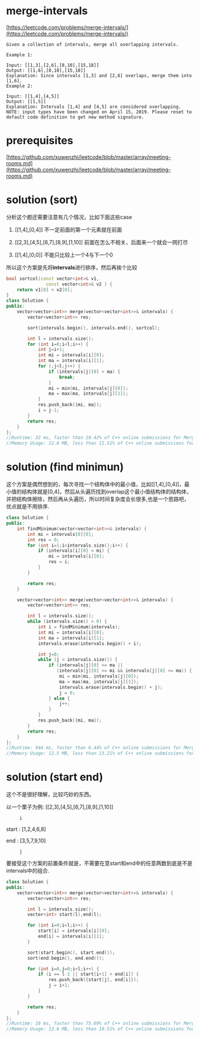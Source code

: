 # merge-intervals

[https://leetcode.com/problems/merge-intervals/](https://leetcode.com/problems/merge-intervals/)

```
Given a collection of intervals, merge all overlapping intervals.

Example 1:

Input: [[1,3],[2,6],[8,10],[15,18]]
Output: [[1,6],[8,10],[15,18]]
Explanation: Since intervals [1,3] and [2,6] overlaps, merge them into [1,6].
Example 2:

Input: [[1,4],[4,5]]
Output: [[1,5]]
Explanation: Intervals [1,4] and [4,5] are considered overlapping.
NOTE: input types have been changed on April 15, 2019. Please reset to default code definition to get new method signature.
```

# prerequisites

[https://github.com/xuwenzhi/leetcode/blob/master/array/meeting-rooms.md](https://github.com/xuwenzhi/leetcode/blob/master/array/meeting-rooms.md)

# solution (sort)

分析这个题还需要注意有几个情况，比如下面这些case

1. [[1,4],[0,4]] 不一定前面的第一个元素就在前面

2. [[2,3],[4,5],[6,7],[8,9],[1,10]] 前面在怎么不相关，后面来一个就会一网打尽

3. [[1,4],[0,0]] 不能只比较上一个4与下一个0

所以这个方案是先将**intervals**进行排序，然后再挨个比较

```c++
bool sortcol(const vector<int>& v1,
               const vector<int>& v2 ) {
    return v1[0] < v2[0];
}
class Solution {
public:
    vector<vector<int>> merge(vector<vector<int>>& intervals) {
        vector<vector<int>> res;

        sort(intervals.begin(), intervals.end(), sortcol);

        int l = intervals.size();
        for (int i=0;i<l;i++) {
            int j=i+1;
            int mi = intervals[i][0];
            int ma = intervals[i][1];
            for (;j<l;j++) {
                if (intervals[j][0] > ma) {
                    break;
                }
                mi = min(mi, intervals[j][0]);
                ma = max(ma, intervals[j][1]);
            }
            res.push_back({mi, ma});
            i = j-1;
        }
        return res;
    }
};
//Runtime: 32 ms, faster than 19.42% of C++ online submissions for Merge Intervals.
//Memory Usage: 12.6 MB, less than 11.51% of C++ online submissions for Merge Intervals.
```


# solution (find minimun)

这个方案是偶然想到的，每次寻找一个结构体中的最小值，比如[[1,4],[0,4]]，最小值的结构体就是[0,4]，然后从头遍历找到overlap这个最小值结构体的结构体，并把结构体擦除，然后再从头遍历，所以时间复杂度会长很多,也是一个思路吧，优点就是不用排序.

```c++
class Solution {
public:
    int findMinimum(vector<vector<int>>& intervals) {
        int mi = intervals[0][0];
        int res = 0;
        for (int i=1;i<intervals.size();i++) {
            if (intervals[i][0] < mi) {
                mi = intervals[i][0];
                res = i;
            }
        }

        return res;
    }

    vector<vector<int>> merge(vector<vector<int>>& intervals) {
        vector<vector<int>> res;

        int l = intervals.size();
        while (intervals.size() > 0) {
            int i = findMinimum(intervals);
            int mi = intervals[i][0];
            int ma = intervals[i][1];
            intervals.erase(intervals.begin() + i);

            int j=0;
            while (j < intervals.size()) {
                if (intervals[j][0] <= ma ||
                   (intervals[j][0] >= mi && intervals[j][0] <= ma)) {
                    mi = min(mi, intervals[j][0]);
                    ma = max(ma, intervals[j][1]);
                    intervals.erase(intervals.begin() + j);
                    j = 0;
                } else {
                    j++;
                }
            }
            res.push_back({mi, ma});
        }
        return res;
    }
};
//Runtime: 944 ms, faster than 6.44% of C++ online submissions for Merge Intervals.
//Memory Usage: 12.5 MB, less than 13.21% of C++ online submissions for Merge Intervals.
```

# solution (start end)

这个不是很好理解，比较巧妙的东西。

以一个栗子为例: [[2,3],[4,5],[6,7],[8,9],[1,10]]

         i

start : [1,2,4,6,8]

end   : [3,5,7,9,10]

         j

要接受这个方案的前置条件就是，不需要在意start和end中的任意两数到底是不是intervals中的组合.

```c++
class Solution {
public:
    vector<vector<int>> merge(vector<vector<int>>& intervals) {
        vector<vector<int>> res;

        int l = intervals.size();
        vector<int> start(l),end(l);

        for (int i=0;i<l;i++) {
            start[i] = intervals[i][0];
            end[i] = intervals[i][1];
        }

        sort(start.begin(), start.end());
        sort(end.begin(), end.end());

        for (int i=0,j=0;i<l;i++) {
            if (i == l-1 || start[i+1] > end[i]) {
                res.push_back({start[j], end[i]});
                j = i+1;
            }
        }

        return res;
    }
};
//Runtime: 16 ms, faster than 75.69% of C++ online submissions for Merge Intervals.
//Memory Usage: 12.6 MB, less than 10.51% of C++ online submissions for Merge Intervals.
```
